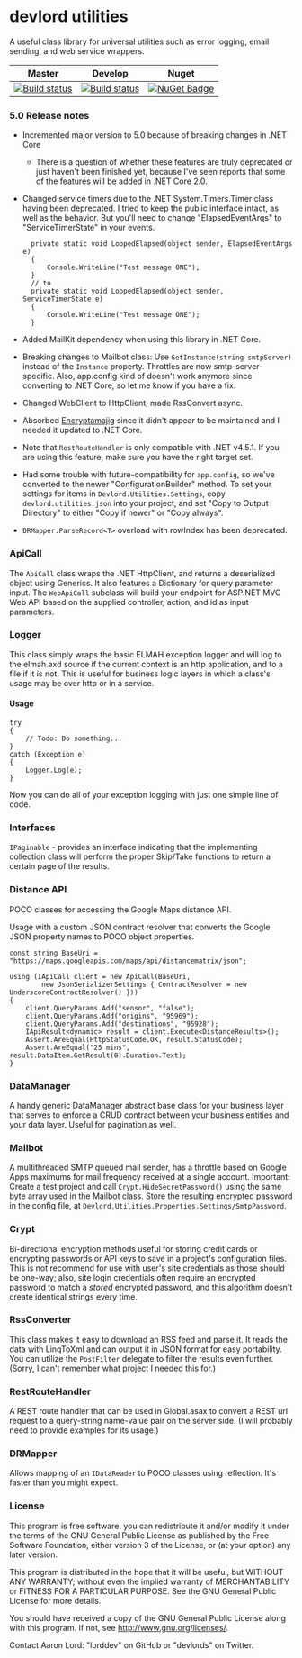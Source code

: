 devlord utilities
====================
A useful class library for universal utilities such as error logging, email sending, and web service wrappers.

| Master      | Develop      | Nuget      |
| -----       | -----        | -----      |
| [![Build status](https://ci.appveyor.com/api/projects/status/i0us4v5jxi6llk3e/branch/master?svg=true)](https://ci.appveyor.com/project/lorddev/utilities/branch/master) | [![Build status](https://ci.appveyor.com/api/projects/status/i0us4v5jxi6llk3e/branch/develop?svg=true)](https://ci.appveyor.com/project/lorddev/utilities/branch/develop) | [![NuGet Badge](https://buildstats.info/nuget/Devlord.Utilities)](https://www.nuget.org/packages/Devlord.Utilities/) |

### 5.0 Release notes

* Incremented major version to 5.0 because of breaking changes in .NET Core
    - There is a question of whether these features are truly deprecated or just haven't been finished yet, because I've seen reports
      that some of the features will be added in .NET Core 2.0.

* Changed service timers due to the .NET System.Timers.Timer class having been deprecated. I tried to keep the public interface intact, 
as well as the behavior. But you'll need to change "ElapsedEventArgs" to "ServiceTimerState" in your events.

        private static void LoopedElapsed(object sender, ElapsedEventArgs e)
        {
            Console.WriteLine("Test message ONE");
        }
        // to
        private static void LoopedElapsed(object sender, ServiceTimerState e)
        {
            Console.WriteLine("Test message ONE");
        }
* Added MailKit dependency when using this library in .NET Core.
* Breaking changes to Mailbot class: Use `GetInstance(string smtpServer)` instead of the `Instance` property. Throttles are now smtp-server-specific.
  Also, app.config kind of doesn't work anymore since converting to .NET Core, so let me know if you have a fix.
* Changed WebClient to HttpClient, made RssConvert async.
* Absorbed [Encryptamajig](https://github.com/jbubriski/Encryptamajig) since it didn't appear to be maintained and I needed it updated to .NET Core.
* Note that `RestRouteHandler` is only compatible with .NET v4.5.1. If you are using this feature, make sure you have the right target set.
* Had some trouble with future-compatibility for `app.config`, so we've converted to the newer "ConfigurationBuilder" method. To set your settings for
  items in `Devlord.Utilities.Settings`, copy `devlord.utilities.json` into your project, and set "Copy to Output Directory" to either
  "Copy if newer" or "Copy always".
* `DRMapper.ParseRecord<T>` overload with rowIndex has been deprecated.

### ApiCall

The `ApiCall` class wraps the .NET HttpClient, and returns a deserialized object using Generics. It also features a Dictionary for query parameter 
input. The `WebApiCall` subclass will build your endpoint for ASP.NET MVC Web API based on the supplied controller, action, and id as input parameters.

### Logger

This class simply wraps the basic ELMAH exception logger and will log to the elmah.axd source if the current context is an http application, 
and to a file if it is not. This is useful for business logic layers in which a class's usage may be over http or in a service.

#### Usage

    try
    {
        // Todo: Do something...
    }
    catch (Exception e)
    {
        Logger.Log(e);
    }

Now you can do all of your exception logging with just one simple line of code.

### Interfaces

`IPaginable` - provides an interface indicating that the implementing collection class will perform the proper Skip/Take functions to return a 
certain page of the results.

### Distance API

POCO classes for accessing the Google Maps distance API.

Usage with a custom JSON contract resolver that converts the Google JSON property names to POCO object properties.

    const string BaseUri = "https://maps.googleapis.com/maps/api/distancematrix/json";

    using (IApiCall client = new ApiCall(BaseUri,
            new JsonSerializerSettings { ContractResolver = new UnderscoreContractResolver() }))
    {
        client.QueryParams.Add("sensor", "false");
        client.QueryParams.Add("origins", "95969");
        client.QueryParams.Add("destinations", "95928");
        IApiResult<dynamic> result = client.Execute<DistanceResults>();
        Assert.AreEqual(HttpStatusCode.OK, result.StatusCode);
        Assert.AreEqual("25 mins", result.DataItem.GetResult(0).Duration.Text);
    }

### DataManager

A handy generic DataManager abstract base class for your business layer that serves to enforce a CRUD contract between your business entities
and your data layer. Useful for pagination as well.

### Mailbot

A multithreaded SMTP queued mail sender, has a throttle based on Google Apps maximums for mail frequency received at a single account.
Important: Create a test project and call `Crypt.HideSecretPassword()` using the same byte array used in the Mailbot class. Store the resulting encrypted password in the config file, at `Devlord.Utilities.Properties.Settings/SmtpPassword`.

### Crypt

Bi-directional encryption methods useful for storing credit cards or encrypting passwords or API keys to save in a project's configuration files. 
This is not recommend for use with user's site credentials as those should be one-way; also, site login credentials often require an encrypted password 
to match a _stored_ encrypted password, and this algorithm doesn't create identical strings every time.

### RssConverter

This class makes it easy to download an RSS feed and parse it. It reads the data with LinqToXml and can output it in JSON format for easy portability. 
You can utilize the `PostFilter` delegate to filter the results even further. (Sorry, I can't remember what project I needed this for.)

### RestRouteHandler

A REST route handler that can be used in Global.asax to convert a REST url request to a query-string name-value pair on the server side. (I will 
probably need to provide examples for its usage.)

### DRMapper

Allows mapping of an `IDataReader` to POCO classes using reflection. It's faster than you might expect.

### License

This program is free software: you can redistribute it and/or modify
it under the terms of the GNU General Public License as published by
the Free Software Foundation, either version 3 of the License, or
(at your option) any later version.

This program is distributed in the hope that it will be useful,
but WITHOUT ANY WARRANTY; without even the implied warranty of
MERCHANTABILITY or FITNESS FOR A PARTICULAR PURPOSE.  See the
GNU General Public License for more details.

You should have received a copy of the GNU General Public License
along with this program.  If not, see <http://www.gnu.org/licenses/>.

Contact Aaron Lord: "lorddev" on GitHub or "devlords" on Twitter.
